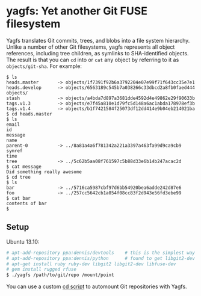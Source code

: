 # yagfs: Yet another Git FUSE filesystem
Yagfs translates Git commits, trees, and blobs into a file system hierarchy.
Unlike a number of other Git filesystems, yagfs represents all object
references, including tree children, as symlinks to SHA-identified objects. The
result is that you can `cd` into or `cat` any object by referring to it as
`objects/git-sha`. For example:

    $ ls
    heads.master       -> objects/1f7391f92b6a3792204e07e99f71f643cc35e7e1
    heads.develop      -> objects/6563189c545b7a038266c33dbcd2a8fb0faed444
    objects/
    stash              -> objects/a4bda7d897a3681dde4592d4e49862e29f90633b
    tags.v1.3          -> objects/e7f45a810e1d79fc5d148a6ac1abda178978ef3b
    tags.v1.4          -> objects/b1f7421584f25073df12dd414e9b04eb214021ba
    $ cd heads.master
    $ ls
    email
    id
    message
    name
    parent-0           -> ../8a81a4a6f781342a221a3397a463fa99d9ca9cb9
    symref
    time
    tree               -> ../5c62b5aa08f761597c5b88d33e6b14b247acac2d
    $ cat message
    Did something really awesome
    $ cd tree
    $ ls
    bar                -> ../5716ca5987cbf97d6bb54920bea6adde242d87e6
    foo                -> ../257cc5642cb1a054f08cc83f2d943e56fd3ebe99
    $ cat bar
    contents of bar
    $

## Setup
Ubuntu 13.10:

```sh
# apt-add-repository ppa:dennis/devtools    # this is the simplest way I've
# apt-add-repository ppa:dennis/python      # found to get libgit2-dev
# apt-get install ruby ruby-dev libgit2 libgit2-dev libfuse-dev
# gem install rugged rfuse
$ ./yagfs /path/to/git/repo /mount/point
```

You can use a custom [cd script](https://github.com/spencertipping/cd) to
automount Git repositories with Yagfs.
